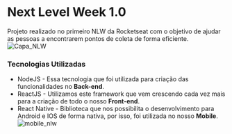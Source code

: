 # Next Level Week 1.0

Projeto realizado no primeiro NLW da Rocketseat com o objetivo de ajudar as pessoas a encontrarem pontos de coleta de forma eficiente.
![Capa_NLW](https://user-images.githubusercontent.com/53841934/83981997-2a67f300-a8f9-11ea-8f33-f26cd94f7d6f.PNG)

### Tecnologias Utilizadas
* NodeJS - Essa tecnologia que foi utilizada para criação das funcionalidades no **Back-end**.
* ReactJS - Utilizamos este framework que vem crescendo cada vez mais para a criação de todo o nosso **Front-end**.
* React Native - Biblioteca que nos possibilita o desenvolvimento para Android e IOS de forma nativa, por isso, foi utilizada no nosso **Mobile**.
![mobile_nlw](https://user-images.githubusercontent.com/53841934/83982066-c98cea80-a8f9-11ea-8bc1-f73be590f5d0.PNG)

